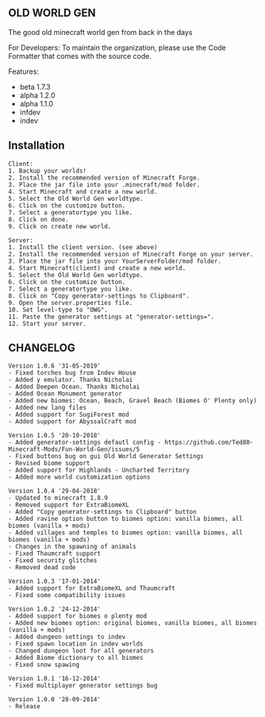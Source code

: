 ## OLD WORLD GEN ##

The good old minecraft world gen from back in the days

For Developers:
To maintain the organization, please use the Code Formatter that comes with the source code.

Features:
- beta 1.7.3
- alpha 1.2.0
- alpha 1.1.0
- infdev
- indev

## Installation ##

    Client:
    1. Backup your worlds!
    2. Install the recommended version of Minecraft Forge.
    3. Place the jar file into your .minecraft/mod folder.
    4. Start Minecraft and create a new world.
    5. Select the Old World Gen worldtype.
    6. Click on the customize button.
    7. Select a generatortype you like.
    8. Click on done.
    9. Click on create new world.
    
    Server:
    1. Install the client version. (see above)
    2. Install the recommended version of Minecraft Forge on your server.
    3. Place the jar file into your YourServerFolder/mod folder.
    4. Start Minecraft(client) and create a new world.
    5. Select the Old World Gen worldtype.
    6. Click on the customize button.
    7. Select a generatortype you like.
    8. Click on "Copy generator-settings to Clipboard".
    9. Open the server.properties file.
    10. Set level-type to "OWG".
    11. Paste the generator settings at "generator-settings=".
    12. Start your server.
    
## CHANGELOG ##
    Version 1.0.6 '31-05-2019'
    - Fixed torches bug from Indev House
    - Added y emulator. Thanks Nicholai
    - Added Deepen Ocean. Thanks Nicholai
    - Added Ocean Monument generator
    - Added new biomes: Ocean, Beach, Gravel Beach (Biomes O' Plenty only)
    - Added new lang files
    - Added support for SugiForest mod
    - Added support for AbyssalCraft mod
    
    Version 1.0.5 '20-10-2018'
    - Added generator-settings defautl config - https://github.com/Ted80-Minecraft-Mods/Fun-World-Gen/issues/5
    - Fixed buttons bug on gui Old World Generator Settings
    - Revised biome support
    - Added support for Highlands - Uncharted Territory
    - Added more world customization options
    
    Version 1.0.4 '29-04-2018'
    - Updated to minecraft 1.8.9
    - Removed support for ExtraBiomeXL
    - Added "Copy generator-settings to Clipboard" button
    - Added ravine option button to biomes option: vanilla biomes, all biomes (vanilla + mods)
    - Added villages and temples to biomes option: vanilla biomes, all biomes (vanilla + mods)
    - Changes in the spawning of animals
    - Fixed Thaumcraft support
    - Fixed security glitches
    - Removed dead code
    
    Version 1.0.3 '17-01-2014'
    - Added support for ExtraBiomeXL and Thaumcraft
    - Fixed some compatibility issues
    
    Version 1.0.2 '24-12-2014'
    - Added support for biomes o plenty mod
    - Added new biomes option: original biomes, vanilla biomes, all biomes (vanilla + mods)
    - Added dungeon settings to indev
    - Fixed spawn location in indev worlds
    - Changed dungeon loot for all generators
    - Added Biome dictionary to all biomes
    - Fixed snow spawing
    
    Version 1.0.1 '16-12-2014'
    - Fixed multiplayer generator settings bug
    
    Version 1.0.0 '28-09-2014'
    - Release
